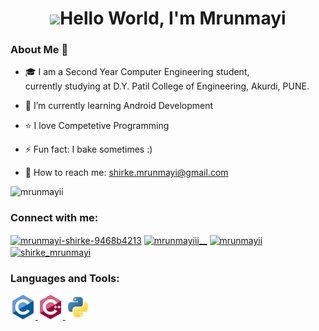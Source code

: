 
<h1 align="center"> <img src="https://raw.githubusercontent.com/MartinHeinz/MartinHeinz/master/wave.gif" width="30px">Hello World, I'm Mrunmayi</h1>
<h3>About Me 🚀</h3>

- 🎓 I am a Second Year Computer Engineering student,
     <br>currently studying at D.Y. Patil College of Engineering, Akurdi, PUNE. 

- 🌱 I’m currently learning Android Development

- ⭐ I love Competetive Programming

- ⚡ Fun fact: I bake sometimes :)

- 📧 How to reach me: shirke.mrunmayi@gmail.com

<p align="left"> <img src="https://komarev.com/ghpvc/?username=mrunmayii&label=Profile%20views&color=0e75b6&style=flat" alt="mrunmayii" /> </p>

<h3 align="left">Connect with me:</h3>
<p align="left">
<a href="https://linkedin.com/in/mrunmayi-shirke-9468b4213" target="blank"><img align="center" src="https://raw.githubusercontent.com/rahuldkjain/github-profile-readme-generator/master/src/images/icons/Social/linked-in-alt.svg" alt="mrunmayi-shirke-9468b4213" height="30" width="40" /></a>
<a href="https://instagram.com/mrunmayiii__" target="blank"><img align="center" src="https://raw.githubusercontent.com/rahuldkjain/github-profile-readme-generator/master/src/images/icons/Social/instagram.svg" alt="mrunmayiii__" height="30" width="40" /></a>
<a href="https://www.codechef.com/users/mrunmayii" target="blank"><img align="center" src="https://cdn.jsdelivr.net/npm/simple-icons@3.1.0/icons/codechef.svg" alt="mrunmayii" height="30" width="40" /></a>
<a href="https://www.hackerrank.com/shirke_mrunmayi" target="blank"><img align="center" src="https://raw.githubusercontent.com/rahuldkjain/github-profile-readme-generator/master/src/images/icons/Social/hackerrank.svg" alt="shirke_mrunmayi" height="30" width="40" /></a>
</p>

<h3 align="left">Languages and Tools:</h3>
<p align="left"> <a href="https://www.cprogramming.com/" target="_blank" rel="noreferrer"> <img src="https://raw.githubusercontent.com/devicons/devicon/master/icons/c/c-original.svg" alt="c" width="40" height="40"/> </a> <a href="https://www.w3schools.com/cpp/" target="_blank" rel="noreferrer"> <img src="https://raw.githubusercontent.com/devicons/devicon/master/icons/cplusplus/cplusplus-original.svg" alt="cplusplus" width="40" height="40"/> </a> <a href="https://www.python.org" target="_blank" rel="noreferrer"> <img src="https://raw.githubusercontent.com/devicons/devicon/master/icons/python/python-original.svg" alt="python" width="40" height="40"/> </a> </p>

